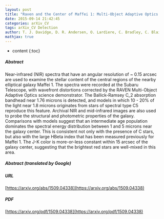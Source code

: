 ```yaml
---
layout: post
title: "Raven and the Center of Maffei 1: Multi-Object Adaptive Optics Observations of the Center of a Nearby Elliptical Galaxy and the Detection of an Intermediate Age Population"
date: 2015-09-14 21:42:45
categories: arXiv_CV
tags: arXiv_CV Detection
author: T. J. Davidge, D. R. Andersen, O. Lardiere, C. Bradley, C. Blain, S. Oya, M. Akiyama, Y. H. Ono
mathjax: true
---
```


* content
{:toc}

##### Abstract
Near-infrared (NIR) spectra that have an angular resolution of ~ 0.15 arcsec are used to examine the stellar content of the central regions of the nearby elliptical galaxy Maffei 1. The spectra were recorded at the Subaru Telescope, with wavefront distortions corrected by the RAVEN Multi-Object Adaptive Optics science demonstrator. The Ballick-Ramsey C_2 absorption bandhead near 1.76 microns is detected, and models in which 10 - 20% of the light near 1.8 microns originates from stars of spectral type C5 reproduce this feature. Archival NIR and mid-infrared images are also used to probe the structural and photometric properties of the galaxy. Comparisons with models suggest that an intermediate age population dominates the spectral energy distribution between 1 and 5 microns near the galaxy center. This is consistent not only with the presence of C stars, but also with the large HBeta index that has been measured previously for Maffei 1. The J-K color is more-or-less constant within 15 arcsec of the galaxy center, suggesting that the brightest red stars are well-mixed in this area.

##### Abstract (translated by Google)


##### URL
[https://arxiv.org/abs/1509.04338](https://arxiv.org/abs/1509.04338)

##### PDF
[https://arxiv.org/pdf/1509.04338](https://arxiv.org/pdf/1509.04338)

